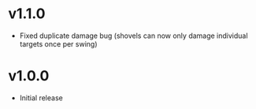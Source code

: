 # v1.1.0
- Fixed duplicate damage bug (shovels can now only damage individual targets once per swing)
# v1.0.0
- Initial release